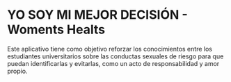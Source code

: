# YO SOY MI MEJOR DECISIÓN - Woments Healts

Este aplicativo tiene como objetivo reforzar los 
conocimientos entre los estudiantes universitarios 
sobre las conductas sexuales de riesgo para que 
puedan identificarlas y evitarlas, como un acto de 
responsabilidad y amor propio.